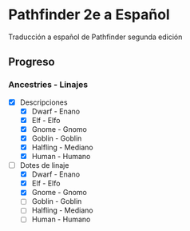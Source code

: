 # Pathfinder 2e a Español
Traducción a español de Pathfinder segunda edición
## Progreso
### Ancestries - Linajes
- [x] Descripciones
  - [x] Dwarf - Enano
  - [x] Elf - Elfo
  - [x] Gnome - Gnomo
  - [x] Goblin - Goblin
  - [x] Halfling - Mediano
  - [x] Human - Humano
- [ ] Dotes de linaje
  - [x] Dwarf - Enano
  - [x] Elf - Elfo
  - [x] Gnome - Gnomo
  - [ ] Goblin - Goblin
  - [ ] Halfling - Mediano
  - [ ] Human - Humano 
